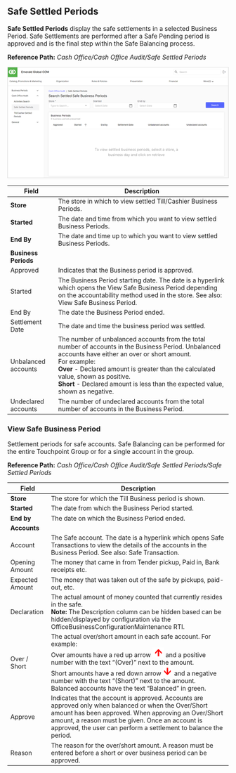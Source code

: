 ## Safe Settled Periods

**Safe Settled Periods** display the safe settlements in a selected Business Period. Safe Settlements are performed after a Safe Pending period is approved and is the final step within the Safe Balancing process.

**Reference Path:** *Cash Office/Cash Office Audit/Safe Settled Periods*

![Safe Settled Periods Screen](/Images/SafeSettledPeriodsScreen.png)

|**Field**|**Description**|
|---------|----------|
|**Store**|The store in which to view settled Till/Cashier Business Periods.|
|**Started**|The date and time from which you want to view settled Business Periods.|
|**End By**|The date and time up to which you want to view settled Business Periods.|
|**Business Periods**||
|Approved|Indicates that the Business period is approved.|
|Started|The Business Period starting date. The date is a hyperlink which opens the View Safe Business Period depending on the accountability method used in the store. See also: View Safe Business Period.|
|End By|The date the Business Period ended.|
|Settlement Date|The date and time the business period was settled.|
|Unbalanced accounts|The number of unbalanced accounts from the total number of accounts in the Business Period. Unbalanced accounts have either an over or short amount.<BR>For example:<BR>**Over** - Declared amount is greater than the calculated value, shown as positive.<BR>**Short** - Declared amount is less than the expected value, shown as negative.|
|Undeclared accounts|The number of undeclared accounts from the total number of accounts in the Business Period.|

### View Safe Business Period

Settlement periods for safe accounts. Safe Balancing can be performed for the entire Touchpoint Group or for a single account in the group.

**Reference Path:** *Cash Office/Cash Office Audit/Safe Settled Periods/Safe Settled Periods*

|**Field**|**Description**|
|---------|----------|
|**Store**|The store for which the Till Business period is shown.|
|**Started**|The date from which the Business Period started.|
|**End by**|The date on which the Business Period ended.|
|**Accounts**||
|Account|The Safe account. The date is a hyperlink which opens Safe Transactions to view the details of the accounts in the Business Period. See also: Safe Transaction.|
|Opening Amount|The money that came in from Tender pickup, Paid in, Bank receipts etc.|
|Expected Amount|The money that was taken out of the safe by pickups, paid-out, etc.|
|Declaration|The actual amount of money counted that currently resides in the safe.<BR>**Note:** The Description column can be hidden based can be hidden/displayed by configuration via the OfficeBusinessConfigurationMaintenance RTI.|
|Over / Short|The actual over/short amount in each safe account. For example:<BR>Over amounts have a red up arrow ![Red Up Arrow](/Images/reduparrow.png) and a positive number with the text “(Over)” next to the amount.<BR>Short amounts have a red down arrow ![Red Down Arrow](/Images/reddownarrow.png) and a negative number with the text “(Short)” next to the amount.<BR>Balanced accounts have the text “Balanced” in green.|
|Approve|Indicates that the account is approved. Accounts are approved only when balanced or when the Over/Short amount has been approved. When approving an Over/Short amount, a reason must be given. Once an account is approved, the user can perform a settlement to balance the period.|
|Reason|The reason for the over/short amount. A reason must be entered before a short or over business period can be approved.|
